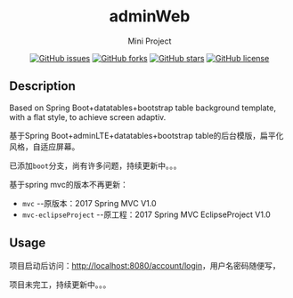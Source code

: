 <h1 align="center">adminWeb</h1>

<div align="center">

Mini Project

[![GitHub issues](https://img.shields.io/github/issues/CMINI777/adminWeb)](https://github.com/CMINI777/adminWeb/issues) [![GitHub forks](https://img.shields.io/github/forks/CMINI777/adminWeb)](https://github.com/CMINI777/adminWeb/network) [![GitHub stars](https://img.shields.io/github/stars/CMINI777/adminWeb)](https://github.com/CMINI777/adminWeb/stargazers) [![GitHub license](https://img.shields.io/github/license/CMINI777/adminWeb)](https://github.com/CMINI777/adminWeb/blob/master/LICENSE)

</div>

## Description

Based on Spring Boot+datatables+bootstrap table background template, with a flat style, to achieve screen adaptiv.

基于Spring Boot+adminLTE+datatables+bootstrap table的后台模版，扁平化风格，自适应屏幕。

已添加`boot`分支，尚有许多问题，持续更新中。。。

基于spring mvc的版本不再更新：
- `mvc` --原版本：2017 Spring MVC V1.0 
- `mvc-eclipseProject` --原工程：2017 Spring MVC EclipseProject V1.0 

## Usage

项目启动后访问：[http://localhost:8080/account/login](http://localhost:8080/account/login)，用户名密码随便写，

项目未完工，持续更新中。。。





